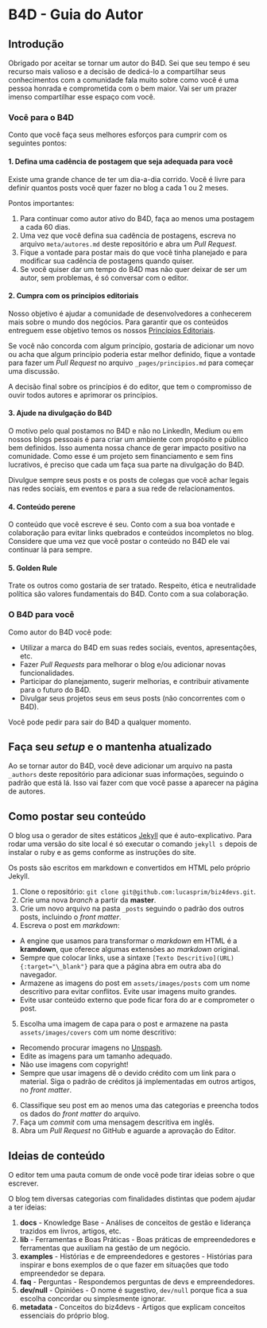 # B4D - Guia do Autor

## Introdução

Obrigado por aceitar se tornar um autor do B4D. Sei que seu tempo é seu recurso mais valioso e a decisão de dedicá-lo a compartilhar seus conhecimentos com a comunidade fala muito sobre como você é uma pessoa honrada e comprometida com o bem maior. Vai ser um prazer imenso compartilhar esse espaço com você. 

### Você para o B4D

Conto que você faça seus melhores esforços para cumprir com os seguintes pontos:

#### 1. Defina uma cadência de postagem que seja adequada para você

Existe uma grande chance de ter um dia-a-dia corrido. Você é livre para definir quantos posts você quer fazer no blog a cada 1 ou 2 meses.

Pontos importantes:

1. Para continuar como autor ativo do B4D, faça ao menos uma postagem a cada 60 dias.
2. Uma vez que você defina sua cadência de postagens, escreva no arquivo `meta/autores.md` deste repositório e abra um *Pull Request*.
3. Fique a vontade para postar mais do que você tinha planejado e para modificar sua cadência de postagens quando quiser.
4. Se você quiser dar um tempo do B4D mas não quer deixar de ser um autor, sem problemas, é só conversar com o editor.

#### 2. Cumpra com os principios editoriais

Nosso objetivo é ajudar a comunidade de desenvolvedores a conhecerem mais sobre o mundo dos negócios. Para garantir que os conteúdos entreguem esse objetivo temos os nossos [Princípios Editoriais](../_pages/principios.md).

Se você não concorda com algum princípio, gostaria de adicionar um novo ou acha que algum princípio poderia estar melhor definido, fique a vontade para fazer um *Pull Request* no arquivo `_pages/principios.md` para começar uma discussão.

A decisão final sobre os princípios é do editor, que tem o compromisso de ouvir todos autores e aprimorar os princípios.

#### 3. Ajude na divulgação do B4D

O motivo pelo qual postamos no B4D e não no LinkedIn, Medium ou em nossos blogs pessoais é para criar um ambiente com propósito e público bem definidos. 
Isso aumenta nossa chance de gerar impacto positivo na comunidade. 
Como esse é um projeto sem financiamento e sem fins lucrativos, é preciso que cada um faça sua parte na divulgação do B4D.

Divulgue sempre seus posts e os posts de colegas que você achar legais nas redes sociais, em eventos e para a sua rede de relacionamentos.

#### 4. Conteúdo perene

O conteúdo que você escreve é seu. Conto com a sua boa vontade e colaboração para evitar links quebrados e conteúdos incompletos no blog. Considere que uma vez que você postar o conteúdo no B4D ele vai continuar lá para sempre.

#### 5. Golden Rule

Trate os outros como gostaria de ser tratado. Respeito, ética e neutralidade política são valores fundamentais do B4D. Conto com a sua colaboração.

### O B4D para você

Como autor do B4D você pode:

- Utilizar a marca do B4D em suas redes sociais, eventos, apresentações, etc.
- Fazer *Pull Requests* para melhorar o blog e/ou adicionar novas funcionalidades.
- Participar do planejamento, sugerir melhorias, e contribuir ativamente para o futuro do B4D.
- Divulgar seus projetos seus em seus posts (não concorrentes com o B4D).

Você pode pedir para sair do B4D a qualquer momento.

## Faça seu *setup* e o mantenha atualizado

Ao se tornar autor do B4D, você deve adicionar um arquivo na pasta `_authors` deste repositório para adicionar suas informações, seguindo o padrão que está lá. Isso vai fazer com que você passe a aparecer na página de autores.

## Como postar seu conteúdo

O blog usa o gerador de sites estáticos [Jekyll](https://jekyllrb.com/) que é auto-explicativo. Para rodar uma versão do site local é só executar o comando `jekyll s` depois de instalar o ruby e as gems conforme as instruções do site.

Os posts são escritos em markdown e convertidos em HTML pelo próprio Jekyll.

1. Clone o repositório: `git clone git@github.com:lucasprim/biz4devs.git`.
2. Crie uma nova *branch* a partir da **master**.
3. Crie um novo arquivo na pasta `_posts` seguindo o padrão dos outros posts, incluindo o *front matter*.
4. Escreva o post em *markdown*: 
  - A engine que usamos para transformar o *markdown* em HTML é a **kramdown**, que oferece algumas extensões ao *markdown* original.
  - Sempre que colocar links, use a sintaxe `[Texto Descritivo](URL){:target="\_blank"}` para que a página abra em outra aba do navegador.
  - Armazene as imagens do post em `assets/images/posts` com um nome descritivo para evitar conflitos. Evite usar imagens muito grandes.
  - Evite usar conteúdo externo que pode ficar fora do ar e comprometer o post.
5. Escolha uma imagem de capa para o post e armazene na pasta `assets/images/covers` com um nome descritivo:
  - Recomendo procurar imagens no [Unspash](https://unsplash.com/). 
  - Edite as imagens para um tamanho adequado. 
  - Não use imagens com copyright!
  - Sempre que usar imagens dê o devido crédito com um link para o material. Siga o padrão de créditos já implementadas em outros artigos, no *front matter*.
6. Classifique seu post em ao menos uma das categorias e preencha todos os dados do *front matter* do arquivo.
7. Faça um *commit* com uma mensagem descritiva em inglês.
8. Abra um *Pull Request* no GitHub e aguarde a aprovação do Editor.

## Ideias de conteúdo

O editor tem uma pauta comum de onde você pode tirar ideias sobre o que escrever.

O blog tem diversas categorias com finalidades distintas que podem ajudar a ter ideias:

1. **docs** - Knowledge Base - Análises de conceitos de gestão e liderança trazidos em livros, artigos, etc.
2. **lib** - Ferramentas e Boas Práticas - Boas práticas de empreendedores e ferramentas que auxiliam na gestão de um negócio.
3. **examples** - Histórias e de empreendedores e gestores - Histórias para inspirar e bons exemplos de o que fazer em situações que todo empreendedor se depara.
4. **faq** - Perguntas - Respondemos perguntas de devs e empreendedores.
5. **dev/null** - Opiniões -  O nome é sugestivo, `dev/null` porque fica a sua escolha concordar ou simplesmente ignorar.
6. **metadata** - Conceitos do biz4devs - Artigos que explicam conceitos essenciais do próprio blog.